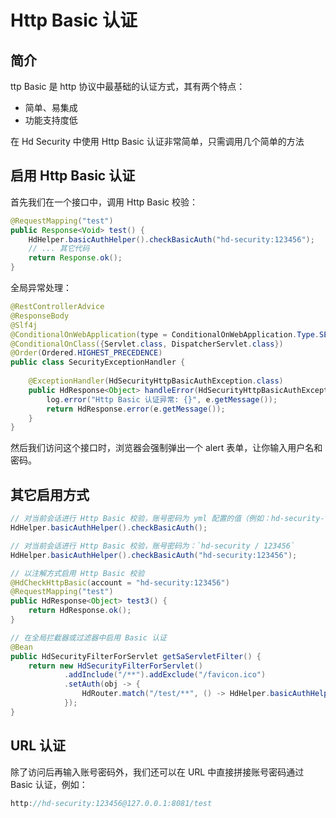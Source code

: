 # Http Basic 认证

## 简介

ttp Basic 是 http 协议中最基础的认证方式，其有两个特点：

- 简单、易集成
- 功能支持度低

在 Hd Security 中使用 Http Basic 认证非常简单，只需调用几个简单的方法

## 启用 Http Basic 认证

首先我们在一个接口中，调用 Http Basic 校验：

```java
@RequestMapping("test")
public Response<Void> test() {
    HdHelper.basicAuthHelper().checkBasicAuth("hd-security:123456");
    // ... 其它代码
    return Response.ok();
}
```

全局异常处理：

```java
@RestControllerAdvice
@ResponseBody
@Slf4j
@ConditionalOnWebApplication(type = ConditionalOnWebApplication.Type.SERVLET)
@ConditionalOnClass({Servlet.class, DispatcherServlet.class})
@Order(Ordered.HIGHEST_PRECEDENCE)
public class SecurityExceptionHandler {
    
    @ExceptionHandler(HdSecurityHttpBasicAuthException.class)
    public HdResponse<Object> handleError(HdSecurityHttpBasicAuthException e) {
        log.error("Http Basic 认证异常: {}", e.getMessage());
        return HdResponse.error(e.getMessage());
    }
}
```

然后我们访问这个接口时，浏览器会强制弹出一个 alert 表单，让你输入用户名和密码。

## 其它启用方式

```java
// 对当前会话进行 Http Basic 校验，账号密码为 yml 配置的值（例如：hd-security-token.http-basic=hd-security:123456）
HdHelper.basicAuthHelper().checkBasicAuth();

// 对当前会话进行 Http Basic 校验，账号密码为：`hd-security / 123456`
HdHelper.basicAuthHelper().checkBasicAuth("hd-security:123456");

// 以注解方式启用 Http Basic 校验
@HdCheckHttpBasic(account = "hd-security:123456")
@RequestMapping("test")
public HdResponse<Object> test3() {
    return HdResponse.ok();
}

// 在全局拦截器或过滤器中启用 Basic 认证 
@Bean
public HdSecurityFilterForServlet getSaServletFilter() {
    return new HdSecurityFilterForServlet()
            .addInclude("/**").addExclude("/favicon.ico")
            .setAuth(obj -> {
                HdRouter.match("/test/**", () -> HdHelper.basicAuthHelper().checkBasicAuth("hd-security:123456"));
            });
}
```

## URL 认证

除了访问后再输入账号密码外，我们还可以在 URL 中直接拼接账号密码通过 Basic 认证，例如：

```java
http://hd-security:123456@127.0.0.1:8081/test
```

